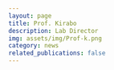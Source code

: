 ```yaml
---
layout: page
title: Prof. Kirabo 
description: Lab Director
img: assets/img/Prof-k.png
category: news
related_publications: false
---
```

